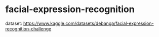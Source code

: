 # facial-expression-recognition <br/>
dataset: https://www.kaggle.com/datasets/debanga/facial-expression-recognition-challenge <br/>
